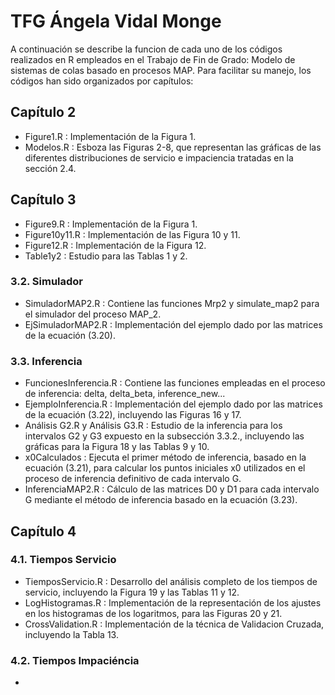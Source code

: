 # TFG Ángela Vidal Monge

A continuación se describe la funcion de cada uno de los códigos realizados en R empleados en el Trabajo de Fin de Grado: Modelo de sistemas de colas basado en procesos MAP. Para facilitar su manejo, los códigos han sido organizados por capítulos:

## Capítulo 2
- Figure1.R : Implementación de la Figura 1.
- Modelos.R : Esboza las Figuras 2-8, que representan las gráficas de las diferentes distribuciones de servicio e impaciencia tratadas en la sección 2.4.


## Capítulo 3
- Figure9.R :  Implementación de la Figura 1.
- Figure10y11.R :  Implementación de las Figura 10 y 11.
- Figure12.R : Implementación de la Figura 12.
- Table1y2 : Estudio para las Tablas 1 y 2.

### 3.2. Simulador
- SimuladorMAP2.R : Contiene las funciones Mrp2 y simulate_map2 para el simulador del proceso MAP_2.
- EjSimuladorMAP2.R : Implementación del ejemplo dado por las matrices de la ecuación (3.20).

### 3.3. Inferencia
- FuncionesInferencia.R : Contiene las funciones empleadas en el proceso de inferencia: delta, delta_beta, inference_new...
- EjemploInferencia.R : Implementación del ejemplo dado por las matrices de la ecuación (3.22), incluyendo las Figuras 16 y 17.
- Análisis G2.R y Análisis G3.R : Estudio de la inferencia para los intervalos G2 y G3 expuesto en la subsección 3.3.2., incluyendo las gráficas para la Figura 18 y las Tablas 9 y 10.
- x0Calculados : Ejecuta el primer método de inferencia, basado en la ecuación (3.21), para calcular los puntos iniciales x0 utilizados en el proceso de inferencia definitivo de cada intervalo G.
- InferenciaMAP2.R : Cálculo de las matrices D0 y D1 para cada intervalo G mediante el método de inferencia basado en la ecuación (3.23).


## Capítulo 4

### 4.1. Tiempos Servicio
- TiemposServicio.R : Desarrollo del análisis completo de los tiempos de servicio, incluyendo la Figura 19 y las Tablas 11 y 12.
- LogHistogramas.R : Implementación de la representación de los ajustes en los histogramas de los logaritmos, para las Figuras 20 y 21.
- CrossValidation.R : Implementación de la técnica de Validacion Cruzada, incluyendo la Tabla 13.

### 4.2. Tiempos Impaciéncia
- 

